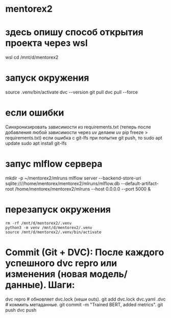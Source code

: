 ﻿# mentorex2
# здесь опишу способ открытия проекта через wsl 
wsl 
cd /mnt/d/mentorex2

# запуск окружения 
source .venv/bin/activate
dvc --version
git pull 
dvc pull --force

# если ошибки
Синхронизировать зависимости из requirements.txt (теперь после добавления любой зависимости через uv делаем uv pip freeze > requirements.txt)
если ошибка с git-lfs при попытке git push, то 
sudo apt update
sudo apt install git-lfs

# запус mlflow сервера
mkdir -p ~/mentorex2/mlruns
mlflow server --backend-store-uri sqlite:////home/mentorex/mentorex2/mlruns/mlflow.db --default-artifact-root /home/mentorex/mentorex2/mlruns --host 0.0.0.0 --port 5000 &

# перезапуск окружения
    rm -rf /mnt/d/mentorex2/.venv
    python3 -m venv /mnt/d/mentorex2/.venv
    source /mnt/d/mentorex2/.venv/bin/activate
    
# Commit (Git + DVC): После каждого успешного dvc repro или изменения (новая модель/данные). Шаги:

dvc repro # обновляет dvc.lock (хеши outs).
git add dvc.lock dvc.yaml .dvc # коммить метаданные.
git commit -m "Trained BERT, added metrics".
git push
dvc push


